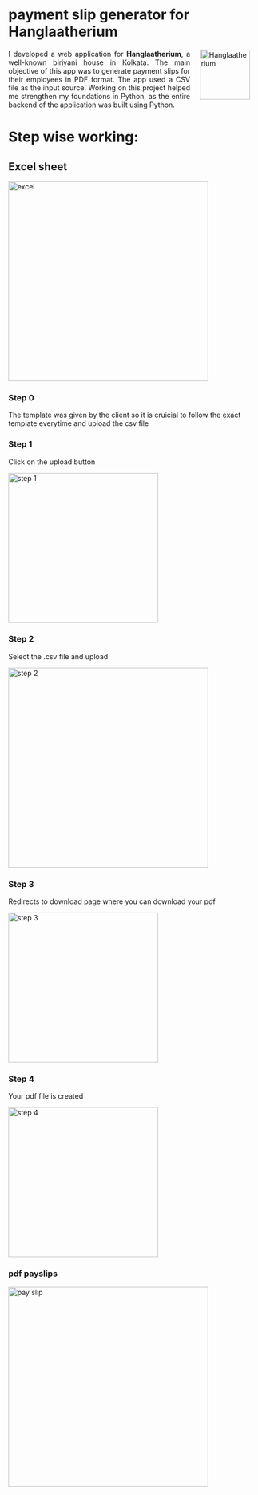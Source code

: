 # payment slip generator for Hanglaatherium

<p align="justify">
  <img src="https://github.com/ShopnoBanerjee/payment_slip_generator/assets/158451331/c8d1c1cb-f2ab-4f74-af45-113972c2b77e" alt="Hanglaatherium" align="right" width="100" hspace="20">
  I developed a web application for <strong>Hanglaatherium</strong>, a well-known biriyani house in Kolkata. The main objective of this app was to generate payment slips for their employees in PDF format. The app used a CSV file as the input source. Working on this project helped me strengthen my foundations in Python, as the entire backend of the application was built using Python.
</p>


# Step wise working:

## Excel sheet

<img src="https://github.com/ShopnoBanerjee/payment-slip-generator/assets/158451331/bf169982-6de0-4583-bcd4-6619a8d42bac" alt="excel" width="400">

### Step 0
The template was given by the client so it is cruicial to follow the exact template everytime and upload the csv file

### Step 1
Click on the upload button

<img src="https://github.com/ShopnoBanerjee/payment-slip-generator/assets/158451331/08758975-b3ac-4670-b161-fa47471a9dc2" alt="step 1" width="300">

### Step 2
Select the .csv file and upload

<img src="https://github.com/ShopnoBanerjee/payment-slip-generator/assets/158451331/388d0b8f-885c-45b6-a59c-a4b5473b876b" alt="step 2" width="400">

### Step 3
Redirects to download page where you can download your pdf

<img src="https://github.com/ShopnoBanerjee/payment-slip-generator/assets/158451331/28a01be7-c625-4ca2-895f-4f01a0ad2f03" alt="step 3" width="300">

### Step 4 
Your pdf file is created

<img src="https://github.com/ShopnoBanerjee/payment-slip-generator/assets/158451331/bad73891-5c77-4fb0-98c3-f58a6e65c7e8" alt="step 4" width="300">

### pdf payslips
<img src="https://github.com/ShopnoBanerjee/payment-slip-generator/assets/158451331/945f5f97-9ead-4795-8d3a-5881b019b276" alt="pay slip" width="400">




